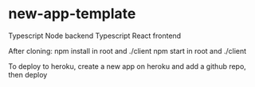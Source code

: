 # new-app-template

Typescript Node backend
Typescript React frontend

After cloning:
npm install in root and ./client
npm start in root and ./client

To deploy to heroku, create a new app on heroku and add a github repo, then deploy
